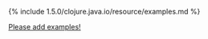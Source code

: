 {% include 1.5.0/clojure.java.io/resource/examples.md %}

[Please add examples!](https://github.com/arrdem/grimoire/edit/master/_includes/1.6.0/clojure.java.io/resource/examples.md)
